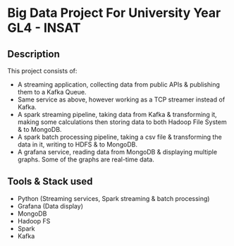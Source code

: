 # Big Data Project For University Year GL4 - INSAT

## Description

This project consists of:
* A streaming application, collecting data from public APIs & publishing them to a Kafka Queue.
* Same service as above, however working as a TCP streamer instead of Kafka.
* A spark streaming pipeline, taking data from Kafka & transforming it, making some calculations then storing data to both Hadoop File System & to MongoDB.
* A spark batch processing pipeline, taking a csv file & transforming the data in it, writing to HDFS & to MongoDB.
* A grafana service, reading data from MongoDB & displaying multiple graphs. Some of the graphs are real-time data.

## Tools & Stack used

* Python (Streaming services, Spark streaming & batch processing)
* Grafana (Data display)
* MongoDB
* Hadoop FS
* Spark
* Kafka 
